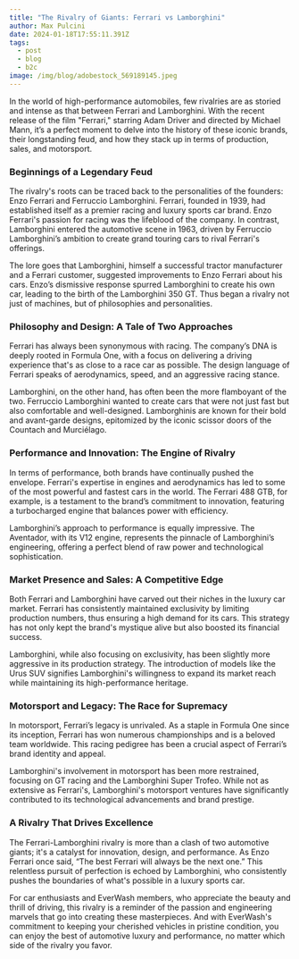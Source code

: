 ```yaml
---
title: "The Rivalry of Giants: Ferrari vs Lamborghini"
author: Max Pulcini
date: 2024-01-18T17:55:11.391Z
tags:
  - post
  - blog
  - b2c
image: /img/blog/adobestock_569189145.jpeg
---
```

In the world of high-performance automobiles, few rivalries are as storied and intense as that between Ferrari and Lamborghini. With the recent release of the film "Ferrari," starring Adam Driver and directed by Michael Mann, it’s a perfect moment to delve into the history of these iconic brands, their longstanding feud, and how they stack up in terms of production, sales, and motorsport.

### Beginnings of a Legendary Feud

The rivalry's roots can be traced back to the personalities of the founders: Enzo Ferrari and Ferruccio Lamborghini. Ferrari, founded in 1939, had established itself as a premier racing and luxury sports car brand. Enzo Ferrari's passion for racing was the lifeblood of the company. In contrast, Lamborghini entered the automotive scene in 1963, driven by Ferruccio Lamborghini’s ambition to create grand touring cars to rival Ferrari's offerings.

The lore goes that Lamborghini, himself a successful tractor manufacturer and a Ferrari customer, suggested improvements to Enzo Ferrari about his cars. Enzo’s dismissive response spurred Lamborghini to create his own car, leading to the birth of the Lamborghini 350 GT. Thus began a rivalry not just of machines, but of philosophies and personalities.

### Philosophy and Design: A Tale of Two Approaches

Ferrari has always been synonymous with racing. The company’s DNA is deeply rooted in Formula One, with a focus on delivering a driving experience that's as close to a race car as possible. The design language of Ferrari speaks of aerodynamics, speed, and an aggressive racing stance.

Lamborghini, on the other hand, has often been the more flamboyant of the two. Ferruccio Lamborghini wanted to create cars that were not just fast but also comfortable and well-designed. Lamborghinis are known for their bold and avant-garde designs, epitomized by the iconic scissor doors of the Countach and Murciélago.

### Performance and Innovation: The Engine of Rivalry

In terms of performance, both brands have continually pushed the envelope. Ferrari's expertise in engines and aerodynamics has led to some of the most powerful and fastest cars in the world. The Ferrari 488 GTB, for example, is a testament to the brand’s commitment to innovation, featuring a turbocharged engine that balances power with efficiency.

Lamborghini’s approach to performance is equally impressive. The Aventador, with its V12 engine, represents the pinnacle of Lamborghini’s engineering, offering a perfect blend of raw power and technological sophistication.

### Market Presence and Sales: A Competitive Edge

Both Ferrari and Lamborghini have carved out their niches in the luxury car market. Ferrari has consistently maintained exclusivity by limiting production numbers, thus ensuring a high demand for its cars. This strategy has not only kept the brand's mystique alive but also boosted its financial success.

Lamborghini, while also focusing on exclusivity, has been slightly more aggressive in its production strategy. The introduction of models like the Urus SUV signifies Lamborghini's willingness to expand its market reach while maintaining its high-performance heritage.

### Motorsport and Legacy: The Race for Supremacy

In motorsport, Ferrari’s legacy is unrivaled. As a staple in Formula One since its inception, Ferrari has won numerous championships and is a beloved team worldwide. This racing pedigree has been a crucial aspect of Ferrari’s brand identity and appeal.

Lamborghini's involvement in motorsport has been more restrained, focusing on GT racing and the Lamborghini Super Trofeo. While not as extensive as Ferrari's, Lamborghini's motorsport ventures have significantly contributed to its technological advancements and brand prestige.

### A Rivalry That Drives Excellence

The Ferrari-Lamborghini rivalry is more than a clash of two automotive giants; it's a catalyst for innovation, design, and performance. As Enzo Ferrari once said, “The best Ferrari will always be the next one.” This relentless pursuit of perfection is echoed by Lamborghini, who consistently pushes the boundaries of what's possible in a luxury sports car.

For car enthusiasts and EverWash members, who appreciate the beauty and thrill of driving, this rivalry is a reminder of the passion and engineering marvels that go into creating these masterpieces. And with EverWash's commitment to keeping your cherished vehicles in pristine condition, you can enjoy the best of automotive luxury and performance, no matter which side of the rivalry you favor.